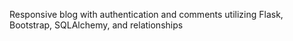 Responsive blog with authentication and comments utilizing Flask, Bootstrap, SQLAlchemy, and relationships
